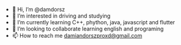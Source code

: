 - 👋 Hi, I’m @damdorsz
- 👀 I’m interested in driving and studying
- 🌱 I’m currently learning C++, phython, java, javascript and flutter
- 💞️ I’m looking to collaborate learning english and programing
- 📫 How to reach me damiandorszproxd@gmail.com

<!---
damdorsz/damdorsz is a ✨ special ✨ repository because its `README.md` (this file) appears on your GitHub profile.
You can click the Preview link to take a look at your changes.
--->
